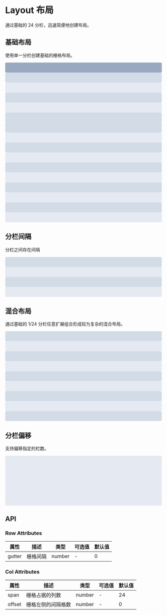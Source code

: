 # Layout 布局

通过基础的 24 分栏，迅速简便地创建布局。

## 基础布局

使用单一分栏创建基础的栅格布局。

<div class="page-item-content">
    <ivy-row class="grid">
        <ivy-col :span="24">
            <div class="grid-content"></div>
        </ivy-col>
    </ivy-row>
    <ivy-row class="grid">
        <ivy-col :span="12">
            <div
                class="grid-content"
                style="background: #d3dce6;"
            ></div>
        </ivy-col>
        <ivy-col :span="12">
            <div
                class="grid-content"
                style="background: #e5e9f2;"
            ></div>
        </ivy-col>
    </ivy-row>
    <ivy-row class="grid">
        <ivy-col :span="8">
            <div
                class="grid-content"
                style="background: #d3dce6;"
            ></div>
        </ivy-col>
        <ivy-col :span="8">
            <div
                class="grid-content"
                style="background: #e5e9f2;"
            ></div>
        </ivy-col>
        <ivy-col :span="8">
            <div
                class="grid-content"
                style="background: #d3dce6;"
            ></div>
        </ivy-col>
    </ivy-row>
    <ivy-row class="grid">
        <ivy-col :span="6">
            <div
                class="grid-content"
                style="background: #d3dce6;"
            ></div>
        </ivy-col>
        <ivy-col :span="6">
            <div
                class="grid-content"
                style="background: #e5e9f2;"
            ></div>
        </ivy-col>
        <ivy-col :span="6">
            <div
                class="grid-content"
                style="background: #d3dce6;"
            ></div>
        </ivy-col>
        <ivy-col :span="6">
            <div
                class="grid-content"
                style="background: #e5e9f2;"
            ></div>
        </ivy-col>
    </ivy-row>
    <ivy-row class="grid">
        <ivy-col :span="4">
            <div
                class="grid-content"
                style="background: #d3dce6;"
            ></div>
        </ivy-col>
        <ivy-col :span="4">
            <div
                class="grid-content"
                style="background: #e5e9f2;"
            ></div>
        </ivy-col>
        <ivy-col :span="4">
            <div
                class="grid-content"
                style="background: #d3dce6;"
            ></div>
        </ivy-col>
        <ivy-col :span="4">
            <div
                class="grid-content"
                style="background: #e5e9f2;"
            ></div>
        </ivy-col>
        <ivy-col :span="4">
            <div
                class="grid-content"
                style="background: #d3dce6;"
            ></div>
        </ivy-col>
        <ivy-col :span="4">
            <div
                class="grid-content"
                style="background: #e5e9f2;"
            ></div>
        </ivy-col>
    </ivy-row>
</div>

## 分栏间隔

分栏之间存在间隔

<div class="page-grid-item-content">
    <ivy-row :gutter="20">
        <ivy-col :span="6">
            <div
                class="grid-content"
                style="background: #d3dce6;"
            ></div>
        </ivy-col>
        <ivy-col :span="6">
            <div
                class="grid-content"
                style="background: #e5e9f2;"
            ></div>
        </ivy-col>
        <ivy-col :span="6">
            <div
                class="grid-content"
                style="background: #d3dce6;"
            ></div>
        </ivy-col>
        <ivy-col :span="6">
            <div
                class="grid-content"
                style="background: #e5e9f2;"
            ></div>
        </ivy-col>
    </ivy-row>
</div>

## 混合布局

通过基础的 1/24 分栏任意扩展组合形成较为复杂的混合布局。

<div class="page-grid-item-content">
    <ivy-row :gutter="20" class="grid">
        <ivy-col :span="16">
            <div
                class="grid-content"
                style="background: #d3dce6;"
            ></div>
        </ivy-col>
        <ivy-col :span="8">
            <div
                class="grid-content"
                style="background: #e5e9f2;"
            ></div>
        </ivy-col>
    </ivy-row>
    <ivy-row :gutter="20" class="grid">
        <ivy-col :span="8">
            <div
                class="grid-content"
                style="background: #d3dce6;"
            ></div>
        </ivy-col>
        <ivy-col :span="8">
            <div
                class="grid-content"
                style="background: #e5e9f2;"
            ></div>
        </ivy-col>
        <ivy-col :span="4">
            <div
                class="grid-content"
                style="background: #d3dce6;"
            ></div>
        </ivy-col>
        <ivy-col :span="4">
            <div
                class="grid-content"
                style="background: #e5e9f2;"
            ></div>
        </ivy-col>
    </ivy-row>
    <ivy-row :gutter="20" class="grid">
        <ivy-col :span="4">
            <div
                class="grid-content"
                style="background: #d3dce6;"
            ></div>
        </ivy-col>
        <ivy-col :span="16">
            <div
                class="grid-content"
                style="background: #e5e9f2;"
            ></div>
        </ivy-col>
        <ivy-col :span="4">
            <div
                class="grid-content"
                style="background: #d3dce6;"
            ></div>
        </ivy-col>
    </ivy-row>
</div>

## 分栏偏移

支持偏移指定的栏数。

<div class="page-grid-item-content">
    <ivy-row :gutter="20" class="grid">
        <ivy-col :span="6">
            <div
                class="grid-content"
                style="background: #e5e9f2;"
            ></div>
        </ivy-col>
        <ivy-col :span="6" :offset="6">
            <div
                class="grid-content"
                style="background: #e5e9f2;"
            ></div>
        </ivy-col>
    </ivy-row>
    <ivy-row :gutter="20" class="grid">
        <ivy-col :span="6" :offset="6">
            <div
                class="grid-content"
                style="background: #e5e9f2;"
            ></div>
        </ivy-col>
        <ivy-col :span="6" :offset="6">
            <div
                class="grid-content"
                style="background: #e5e9f2;"
            ></div>
        </ivy-col>
    </ivy-row>
    <ivy-row :gutter="20" class="grid">
        <ivy-col :span="12" :offset="6">
            <div
                class="grid-content"
                style="background: #e5e9f2;"
            ></div>
        </ivy-col>
    </ivy-row>
</div>

## API

### Row Attributes

| 属性   | 描述     | 类型   | 可选值 | 默认值 |
| ------ | -------- | ------ | ------ | ------ |
| gutter | 栅格间隔 | number | -      | 0      |

### Col Attributes

| 属性   | 描述               | 类型   | 可选值 | 默认值 |
| ------ | ------------------ | ------ | ------ | ------ |
| span   | 栅格占据的列数     | number | -      | 24     |
| offset | 栅格左侧的间隔格数 | number | -      | 0      |

<style lang="scss" scoped>
stylegrid {
    margin-top: 20px;
}
.grid-content {
    height: 32px;
    background: #99a9bf;
    border-radius: 4px;
}
</style>
